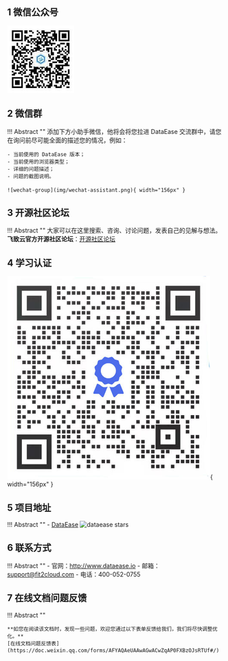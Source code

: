 ## 1 微信公众号

![wechat-official](img/wechat-official.jpg)

## 2 微信群

!!! Abstract ""
    添加下方小助手微信，他将会将您拉进 DataEase 交流群中，请您在询问前尽可能全面的描述您的情况，例如：

    - 当前使用的 DataEase 版本；
    - 当前使用的浏览器类型；
    - 详细的问题描述；
    - 问题的截图说明。  

    ![wechat-group](img/wechat-assistant.png){ width="156px" }

## 3 开源社区论坛

!!! Abstract ""
    大家可以在这里搜索、咨询、讨论问题，发表自己的见解与想法。  
    **飞致云官方开源社区论坛**：[开源社区论坛](https://bbs.fit2cloud.com/c/de/6)

## 4 学习认证

![wechat-official](img/wechat-official2.jpg){ width="156px" }

## 5 项目地址

!!! Abstract ""
    - [DataEase][dataease] ![dataease stars][dataease stars]

## 6 联系方式

!!! Abstract ""
    - 官网：http://www.dataease.io
    - 邮箱：support@fit2cloud.com
    - 电话：400-052-0755

## 7 在线文档问题反馈

!!! Abstract ""

    **如您在阅读该文档时，发现一些问题，欢迎您通过以下表单反馈给我们，我们将尽快调整优化。**  
    [在线文档问题反馈表](https://doc.weixin.qq.com/forms/AFYAQAeUAAwAGwACwZqAP0FXBzOJsRTUf#/)

[dataease]: https://github.com/dataease/dataease
[dataease stars]: https://img.shields.io/github/stars/dataease/dataease.svg
